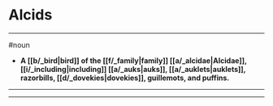 # Alcids
---
#noun
- **A [[b/_bird|bird]] of the [[f/_family|family]] [[a/_alcidae|Alcidae]], [[i/_including|including]] [[a/_auks|auks]], [[a/_auklets|auklets]], razorbills, [[d/_dovekies|dovekies]], guillemots, and puffins.**
---
---
